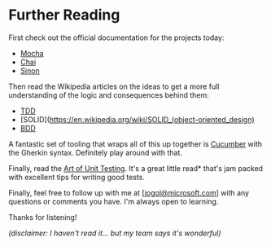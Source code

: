 # Further Reading

First check out the official documentation for the projects today:
* [Mocha](mochajs.org)
* [Chai](chaijs.com)
* [Sinon](sinonjs.org)

Then read the Wikipedia articles on the ideas to get a more full understanding of the logic and consequences behind them:
* [TDD](https://en.wikipedia.org/wiki/Test-driven_development)
* [SOLID](https://en.wikipedia.org/wiki/SOLID_(object-oriented_design)
* [BDD](https://en.wikipedia.org/wiki/Behavior-driven_development)

A fantastic set of tooling that wraps all of this up together is [Cucumber](https://github.com/cucumber/cucumber-js) with the Gherkin syntax.
Definitely play around with that.

Finally, read the [Art of Unit Testing](https://www.amazon.com/Art-Unit-Testing-examples/dp/1617290890).
It's a great little read* that's jam packed with excellent tips for writing good tests.

Finally, feel free to follow up with me at [jogol@microsoft.com] with any questions or comments you have.
I'm always open to learning.

Thanks for listening!

*(disclaimer: I haven't read it... but my team says it's wonderful)*